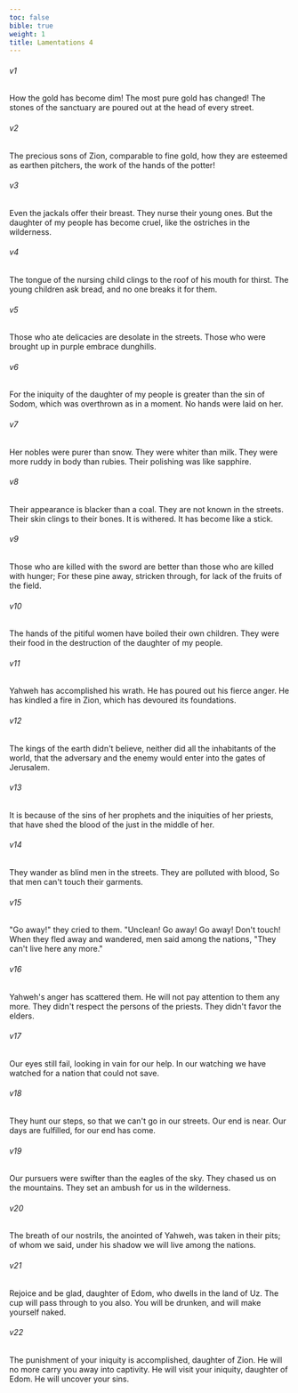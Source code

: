 ```yaml
---
toc: false
bible: true
weight: 1
title: Lamentations 4
---
```




###### v1 
How the gold has become dim! The most pure gold has changed! The stones of the sanctuary are poured out at the head of every street. 

###### v2 
The precious sons of Zion, comparable to fine gold, how they are esteemed as earthen pitchers, the work of the hands of the potter! 

###### v3 
Even the jackals offer their breast. They nurse their young ones. But the daughter of my people has become cruel, like the ostriches in the wilderness. 

###### v4 
The tongue of the nursing child clings to the roof of his mouth for thirst. The young children ask bread, and no one breaks it for them. 

###### v5 
Those who ate delicacies are desolate in the streets. Those who were brought up in purple embrace dunghills. 

###### v6 
For the iniquity of the daughter of my people is greater than the sin of Sodom, which was overthrown as in a moment. No hands were laid on her. 

###### v7 
Her nobles were purer than snow. They were whiter than milk. They were more ruddy in body than rubies. Their polishing was like sapphire. 

###### v8 
Their appearance is blacker than a coal. They are not known in the streets. Their skin clings to their bones. It is withered. It has become like a stick. 

###### v9 
Those who are killed with the sword are better than those who are killed with hunger; For these pine away, stricken through, for lack of the fruits of the field. 

###### v10 
The hands of the pitiful women have boiled their own children. They were their food in the destruction of the daughter of my people. 

###### v11 
Yahweh has accomplished his wrath. He has poured out his fierce anger. He has kindled a fire in Zion, which has devoured its foundations. 

###### v12 
The kings of the earth didn't believe, neither did all the inhabitants of the world, that the adversary and the enemy would enter into the gates of Jerusalem. 

###### v13 
It is because of the sins of her prophets and the iniquities of her priests, that have shed the blood of the just in the middle of her. 

###### v14 
They wander as blind men in the streets. They are polluted with blood, So that men can't touch their garments. 

###### v15 
"Go away!" they cried to them. "Unclean! Go away! Go away! Don't touch! When they fled away and wandered, men said among the nations, "They can't live here any more." 

###### v16 
Yahweh's anger has scattered them. He will not pay attention to them any more. They didn't respect the persons of the priests. They didn't favor the elders. 

###### v17 
Our eyes still fail, looking in vain for our help. In our watching we have watched for a nation that could not save. 

###### v18 
They hunt our steps, so that we can't go in our streets. Our end is near. Our days are fulfilled, for our end has come. 

###### v19 
Our pursuers were swifter than the eagles of the sky. They chased us on the mountains. They set an ambush for us in the wilderness. 

###### v20 
The breath of our nostrils, the anointed of Yahweh, was taken in their pits; of whom we said, under his shadow we will live among the nations. 

###### v21 
Rejoice and be glad, daughter of Edom, who dwells in the land of Uz. The cup will pass through to you also. You will be drunken, and will make yourself naked. 

###### v22 
The punishment of your iniquity is accomplished, daughter of Zion. He will no more carry you away into captivity. He will visit your iniquity, daughter of Edom. He will uncover your sins.
